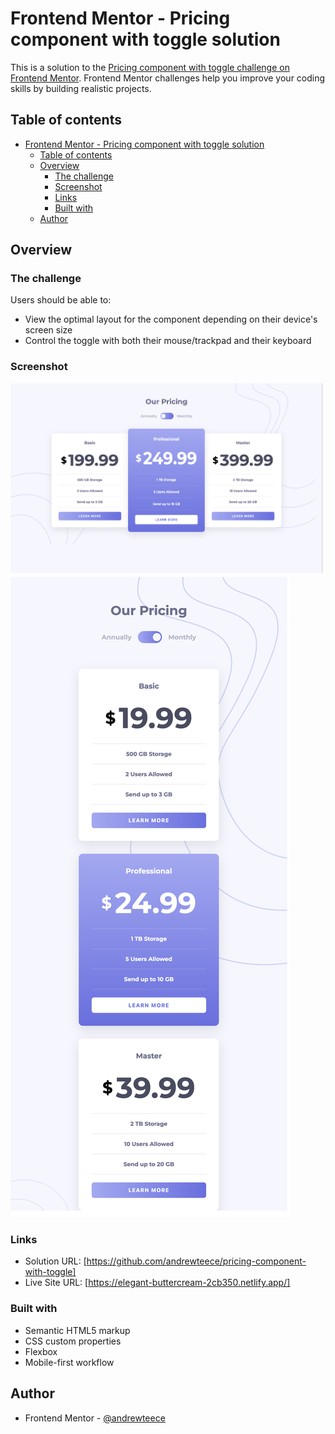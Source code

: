 # Frontend Mentor - Pricing component with toggle solution

This is a solution to the [Pricing component with toggle challenge on Frontend Mentor](https://www.frontendmentor.io/challenges/pricing-component-with-toggle-8vPwRMIC). Frontend Mentor challenges help you improve your coding skills by building realistic projects.

## Table of contents

- [Frontend Mentor - Pricing component with toggle solution](#frontend-mentor---pricing-component-with-toggle-solution)
  - [Table of contents](#table-of-contents)
  - [Overview](#overview)
    - [The challenge](#the-challenge)
    - [Screenshot](#screenshot)
    - [Links](#links)
    - [Built with](#built-with)
  - [Author](#author)



## Overview

### The challenge

Users should be able to:

- View the optimal layout for the component depending on their device's screen size
- Control the toggle with both their mouse/trackpad and their keyboard

### Screenshot

![](./images/desktop.png)
![](./images/mobile.png)


### Links

- Solution URL: [https://github.com/andrewteece/pricing-component-with-toggle]
- Live Site URL: [https://elegant-buttercream-2cb350.netlify.app/]


### Built with

- Semantic HTML5 markup
- CSS custom properties
- Flexbox
- Mobile-first workflow

## Author

- Frontend Mentor - [@andrewteece](https://www.frontendmentor.io/profile/yourusername)





